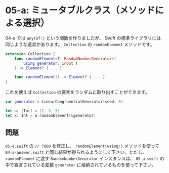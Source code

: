 # 05-a: ミュータブルクラス（メソッドによる選択）

04-a では `any(of:)` という関数を作りましたが、 Swift の標準ライブラリには同じような道具があります。 `Collection` の `randomElement` メソッドです。

```swift
extension Collection {
    func randomElement<T: RandomNumberGenerator>(
        using generator: inout T
    ) -> Element? { ... }

    func randomElement() -> Element? { ... }
}
```

これを使えば `Collection` の要素をランダムに取り出すことができます。

```swift
var generator = LinearCongruentialGenerator(seed: 0)

let a: [Int] = [2, 3, 5]
let x: Int = a.randomElement(&generator)
```

## 問題

`05-a.swift` の `// TODO` を修正し、 `randomElement(using:)` メソッドを使って `04-a-answer.swift` と同じ結果が得られるようにして下さい。ただし、 `randomElement` に渡す `RandomNumberGenerator` インスタンスは、 `05-a.swift` の中で宣言されている変数 `generator` に格納されているものを使って下さい。

